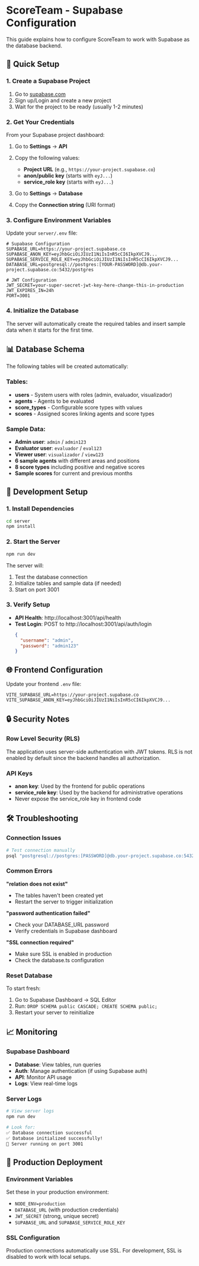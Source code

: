 # ScoreTeam - Supabase Configuration

This guide explains how to configure ScoreTeam to work with Supabase as the database backend.

## 🚀 Quick Setup

### 1. Create a Supabase Project

1. Go to [supabase.com](https://supabase.com)
2. Sign up/Login and create a new project
3. Wait for the project to be ready (usually 1-2 minutes)

### 2. Get Your Credentials

From your Supabase project dashboard:

1. Go to **Settings** → **API**
2. Copy the following values:
   - **Project URL** (e.g., `https://your-project.supabase.co`)
   - **anon/public key** (starts with `eyJ...`)
   - **service_role key** (starts with `eyJ...`)

3. Go to **Settings** → **Database**
4. Copy the **Connection string** (URI format)

### 3. Configure Environment Variables

Update your `server/.env` file:

```env
# Supabase Configuration
SUPABASE_URL=https://your-project.supabase.co
SUPABASE_ANON_KEY=eyJhbGciOiJIUzI1NiIsInR5cCI6IkpXVCJ9...
SUPABASE_SERVICE_ROLE_KEY=eyJhbGciOiJIUzI1NiIsInR5cCI6IkpXVCJ9...
DATABASE_URL=postgresql://postgres:[YOUR-PASSWORD]@db.your-project.supabase.co:5432/postgres

# JWT Configuration
JWT_SECRET=your-super-secret-jwt-key-here-change-this-in-production
JWT_EXPIRES_IN=24h
PORT=3001
```

### 4. Initialize the Database

The server will automatically create the required tables and insert sample data when it starts for the first time.

## 📊 Database Schema

The following tables will be created automatically:

### Tables:
- **users** - System users with roles (admin, evaluador, visualizador)
- **agents** - Agents to be evaluated
- **score_types** - Configurable score types with values
- **scores** - Assigned scores linking agents and score types

### Sample Data:
- **Admin user**: `admin` / `admin123`
- **Evaluator user**: `evaluador` / `eval123`
- **Viewer user**: `visualizador` / `view123`
- **6 sample agents** with different areas and positions
- **8 score types** including positive and negative scores
- **Sample scores** for current and previous months

## 🔧 Development Setup

### 1. Install Dependencies

```bash
cd server
npm install
```

### 2. Start the Server

```bash
npm run dev
```

The server will:
1. Test the database connection
2. Initialize tables and sample data (if needed)
3. Start on port 3001

### 3. Verify Setup

- **API Health**: http://localhost:3001/api/health
- **Test Login**: POST to http://localhost:3001/api/auth/login
  ```json
  {
    "username": "admin",
    "password": "admin123"
  }
  ```

## 🌐 Frontend Configuration

Update your frontend `.env` file:

```env
VITE_SUPABASE_URL=https://your-project.supabase.co
VITE_SUPABASE_ANON_KEY=eyJhbGciOiJIUzI1NiIsInR5cCI6IkpXVCJ9...
```

## 🔒 Security Notes

### Row Level Security (RLS)
The application uses server-side authentication with JWT tokens. RLS is not enabled by default since the backend handles all authorization.

### API Keys
- **anon key**: Used by the frontend for public operations
- **service_role key**: Used by the backend for administrative operations
- Never expose the service_role key in frontend code

## 🛠️ Troubleshooting

### Connection Issues
```bash
# Test connection manually
psql "postgresql://postgres:[PASSWORD]@db.your-project.supabase.co:5432/postgres"
```

### Common Errors

**"relation does not exist"**
- The tables haven't been created yet
- Restart the server to trigger initialization

**"password authentication failed"**
- Check your DATABASE_URL password
- Verify credentials in Supabase dashboard

**"SSL connection required"**
- Make sure SSL is enabled in production
- Check the database.ts configuration

### Reset Database
To start fresh:
1. Go to Supabase Dashboard → SQL Editor
2. Run: `DROP SCHEMA public CASCADE; CREATE SCHEMA public;`
3. Restart your server to reinitialize

## 📈 Monitoring

### Supabase Dashboard
- **Database**: View tables, run queries
- **Auth**: Manage authentication (if using Supabase auth)
- **API**: Monitor API usage
- **Logs**: View real-time logs

### Server Logs
```bash
# View server logs
npm run dev

# Look for:
✅ Database connection successful
✅ Database initialized successfully!
🚀 Server running on port 3001
```

## 🚀 Production Deployment

### Environment Variables
Set these in your production environment:
- `NODE_ENV=production`
- `DATABASE_URL` (with production credentials)
- `JWT_SECRET` (strong, unique secret)
- `SUPABASE_URL` and `SUPABASE_SERVICE_ROLE_KEY`

### SSL Configuration
Production connections automatically use SSL. For development, SSL is disabled to work with local setups.